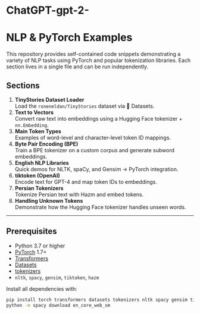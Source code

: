 # ChatGPT-gpt-2-
# NLP & PyTorch Examples

This repository provides self-contained code snippets demonstrating a variety of NLP tasks using PyTorch and popular tokenization libraries. Each section lives in a single file and can be run independently.

## Sections

1. **TinyStories Dataset Loader**  
   Load the `roneneldan/TinyStories` dataset via 🤗 Datasets.  
2. **Text to Vectors**  
   Convert raw text into embeddings using a Hugging Face tokenizer + `nn.Embedding`.  
3. **Main Token Types**  
   Examples of word-level and character-level token ID mappings.  
4. **Byte Pair Encoding (BPE)**  
   Train a BPE tokenizer on a custom corpus and generate subword embeddings.  
5. **English NLP Libraries**  
   Quick demos for NLTK, spaCy, and Gensim → PyTorch integration.  
6. **tiktoken (OpenAI)**  
   Encode text for GPT-4 and map token IDs to embeddings.  
7. **Persian Tokenizers**  
   Tokenize Persian text with Hazm and embed tokens.  
8. **Handling Unknown Tokens**  
   Demonstrate how the Hugging Face tokenizer handles unseen words.

---

## Prerequisites

- Python 3.7 or higher  
- [PyTorch](https://pytorch.org/) 1.7+  
- [Transformers](https://github.com/huggingface/transformers)  
- [Datasets](https://github.com/huggingface/datasets)  
- [tokenizers](https://github.com/huggingface/tokenizers)  
- `nltk`, `spacy`, `gensim`, `tiktoken`, `hazm`

Install all dependencies with:

```bash
pip install torch transformers datasets tokenizers nltk spacy gensim tiktoken hazm
python -m spacy download en_core_web_sm
